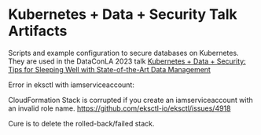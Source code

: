 # Kubernetes + Data + Security Talk Artifacts

Scripts and example configuration to secure databases on Kubernetes. 
They are used in the DataConLA 2023 talk [Kubernetes + Data + Security: Tips for Sleeping Well with State-of-the-Art Data Management](https://www.dataconla.com/sessions/kubernetes-data-security/)

Error in eksctl with iamserviceaccount:

CloudFormation Stack is corrupted if you create an iamserviceaccount with an invalid role name. 
https://github.com/eksctl-io/eksctl/issues/4918

Cure is to delete the rolled-back/failed stack. 
